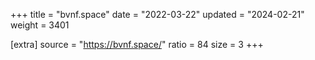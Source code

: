 +++
title = "bvnf.space"
date = "2022-03-22"
updated = "2024-02-21"
weight = 3401

[extra]
source = "https://bvnf.space/"
ratio = 84
size = 3
+++
